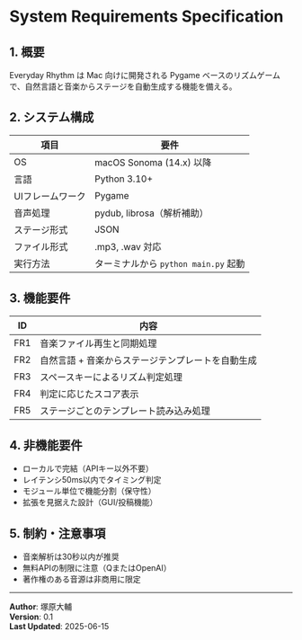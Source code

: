# System Requirements Specification

## 1. 概要
Everyday Rhythm は Mac 向けに開発される Pygame ベースのリズムゲームで、自然言語と音楽からステージを自動生成する機能を備える。

## 2. システム構成

| 項目 | 要件 |
|------|------|
| OS | macOS Sonoma (14.x) 以降 |
| 言語 | Python 3.10+ |
| UIフレームワーク | Pygame |
| 音声処理 | pydub, librosa（解析補助） |
| ステージ形式 | JSON |
| ファイル形式 | .mp3, .wav 対応 |
| 実行方法 | ターミナルから `python main.py` 起動 |

## 3. 機能要件

| ID | 内容 |
|----|------|
| FR1 | 音楽ファイル再生と同期処理 |
| FR2 | 自然言語 + 音楽からステージテンプレートを自動生成 |
| FR3 | スペースキーによるリズム判定処理 |
| FR4 | 判定に応じたスコア表示 |
| FR5 | ステージごとのテンプレート読み込み処理 |

## 4. 非機能要件

- ローカルで完結（APIキー以外不要）  
- レイテンシ50ms以内でタイミング判定  
- モジュール単位で機能分割（保守性）  
- 拡張を見据えた設計（GUI/投稿機能）  

## 5. 制約・注意事項

- 音楽解析は30秒以内が推奨  
- 無料APIの制限に注意（QまたはOpenAI）  
- 著作権のある音源は非商用に限定  

---
**Author**: 塚原大輔  
**Version**: 0.1  
**Last Updated**: 2025-06-15
